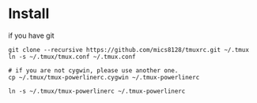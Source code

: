 Install
==========================================
if you have git

    git clone --recursive https://github.com/mics8128/tmuxrc.git ~/.tmux 
    ln -s ~/.tmux/tmux.conf ~/.tmux.conf

    # if you are not cygwin, please use another one.
    cp ~/.tmux/tmux-powerlinerc.cygwin ~/.tmux-powerlinerc 

    ln -s ~/.tmux/tmux-powerlinerc ~/.tmux-powerlinerc

